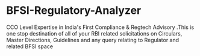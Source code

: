 # BFSI-Regulatory-Analyzer
CCO Level Expertise in India's First Compliance &amp; Regtech Advisory .This is one stop destination of all of your RBI related solicitations on Circulars, Master Directions, Guidelines and any query relating to Regulator and related BFSI space

